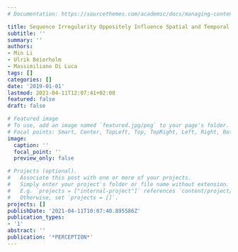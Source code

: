 ```yaml
---
# Documentation: https://sourcethemes.com/academic/docs/managing-content/

title: Sequence Irregularity Oppositely Influence Spatial and Temporal Estimates
subtitle: ''
summary: ''
authors:
- Min Li
- Ulrik Beierholm
- Massimiliano Di Luca
tags: []
categories: []
date: '2019-01-01'
lastmod: 2021-04-11T12:07:41+02:00
featured: false
draft: false

# Featured image
# To use, add an image named `featured.jpg/png` to your page's folder.
# Focal points: Smart, Center, TopLeft, Top, TopRight, Left, Right, BottomLeft, Bottom, BottomRight.
image:
  caption: ''
  focal_point: ''
  preview_only: false

# Projects (optional).
#   Associate this post with one or more of your projects.
#   Simply enter your project's folder or file name without extension.
#   E.g. `projects = ["internal-project"]` references `content/project/deep-learning/index.md`.
#   Otherwise, set `projects = []`.
projects: []
publishDate: '2021-04-11T10:07:40.895586Z'
publication_types:
- '1'
abstract: ''
publication: '*PERCEPTION*'
---
```

